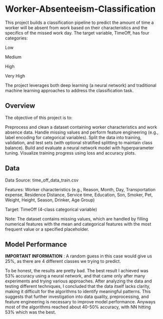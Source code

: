 # Worker-Absenteeism-Classification
This project builds a classification pipeline to predict the amount of time a worker will be absent from work based on their characteristics and the specifics of the missed work day. The target variable, TimeOff, has four categories:

Low

Medium

High

Very High

The project leverages both deep learning (a neural network) and traditional machine learning approaches to address the classification task.

## Overview
The objective of this project is to:

Preprocess and clean a dataset containing worker characteristics and work absence data.
Handle missing values and perform feature engineering (e.g., label encoding for categorical variables).
Split the data into training, validation, and test sets (with optional stratified splitting to maintain class balance).
Build and evaluate a neural network model with hyperparameter tuning.
Visualize training progress using loss and accuracy plots.


## Data
Data Source: time_off_data_train.csv

Features: Worker characteristics (e.g., Reason, Month, Day, Transportation expense, Residence Distance, Service time, Education, Son, Smoker, Pet, Weight, Height, Season, Drinker, Age Group)

Target: TimeOff (4-class categorical variable)

Note: The dataset contains missing values, which are handled by filling numerical features with the mean and categorical features with the most frequent value or a specified placeholder.


## Model Performance 
**IMPORTANT INFORMATION** : A random guess in this case would give us 25%, as there are 4 different classes we trying to predict.

To be honest, the results are pretty bad. The best result I achieved was 53% accuracy using a neural network, and that came only after many experiments and trying various approaches. After analyzing the data and testing different techniques, I concluded that the data itself lacks clarity, making it difficult for the algorithms to identify meaningful patterns. This suggests that further investigation into data quality, preprocessing, and feature engineering is necessary to improve model performance.
Anyways most of the algorithms reached about 40-50% accuracy, with NN hitting 53% which was the best.
